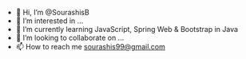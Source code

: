 - 👋 Hi, I’m @SourashisB
- 👀 I’m interested in ...
- 🌱 I’m currently learning JavaScript, Spring Web & Bootstrap in Java
- 💞️ I’m looking to collaborate on ...
- 📫 How to reach me sourashis99@gmail.com

<!---
SourashisB/SourashisB is a ✨ special ✨ repository because its `README.md` (this file) appears on your GitHub profile.
You can click the Preview link to take a look at your changes.
--->
